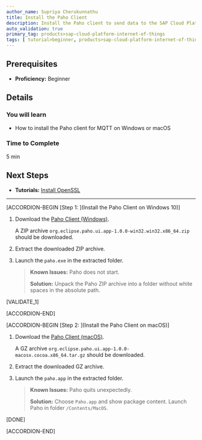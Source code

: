 ```yaml
---
author_name: Supriya Cherukunnathu
title: Install the Paho Client
description: Install the Paho client to send data to the SAP Cloud Platform Internet of Things Service Cloud using MQTT and REST.
auto_validation: true
primary_tag: products>sap-cloud-platform-internet-of-things
tags: [ tutorial>beginner, products>sap-cloud-platform-internet-of-things, topic>internet-of-things, topic>cloud ]
---
```



## Prerequisites
 - **Proficiency:** Beginner


## Details
### You will learn
- How to install the Paho client for MQTT on Windows or macOS

### Time to Complete
5 min

## Next Steps
- **Tutorials:** [Install OpenSSL](iot-cf-install-openssl)

---

[ACCORDION-BEGIN [Step 1: ](Install the Paho Client on Windows 10)]

1.  Download the [Paho Client (Windows)](http://www.eclipse.org/paho/components/tool//).

    A ZIP archive `org.eclipse.paho.ui.app-1.0.0-win32.win32.x86_64.zip` should be downloaded.

2.  Extract the downloaded ZIP archive.

3.  Launch the `paho.exe` in the extracted folder.

    > **Known Issues:** Paho does not start.
    >
    > **Solution:** Unpack the Paho ZIP archive into a folder without white spaces in the absolute path.

[VALIDATE_1]

[ACCORDION-END]

[ACCORDION-BEGIN [Step 2: ](Install the Paho Client on macOS)]

1.  Download the [Paho Client (macOS)](http://www.eclipse.org/paho/components/tool//).

    A GZ archive `org.eclipse.paho.ui.app-1.0.0-macosx.cocoa.x86_64.tar.gz` should be downloaded.

2.  Extract the downloaded GZ archive.

3.  Launch the `paho.app` in the extracted folder.

    > **Known Issues:** Paho quits unexpectedly.
    >
    > **Solution:** Choose `Paho.app` and show package content. Launch Paho in folder `/Contents/MacOS`.
    >

[DONE]

[ACCORDION-END]
